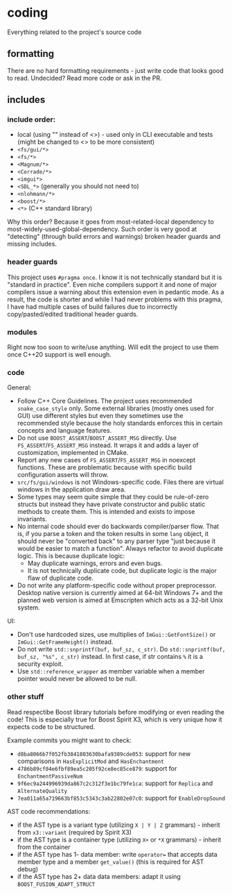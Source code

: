 # coding

Everything related to the project's source code

## formatting

There are no hard formatting requirements - just write code that looks good to read. Undecided? Read more code or ask in the PR.

## includes

### include order:

- local (using "" instead of <>) - used only in CLI executable and tests (might be changed to <> to be more consistent)
- `<fs/gui/*>`
- `<fs/*>`
- `<Magnum/*>`
- `<Corrade/*>`
- `<imgui*>`
- `<SDL_*>` (generally you should not need to)
- `<nlohmann/*>`
- `<boost/*>`
- `<*>` (C++ standard library)

Why this order? Because it goes from most-related-local dependency to most-widely-used-global-dependency. Such order is very good at "detecting" (through build errors and warnings) broken header guards and missing includes.

### header guards

This project uses `#pragma once`. I know it is not technically standard but it is "standard in practice". Even niche compilers support it and none of major compilers issue a warning about this extension even in pedantic mode. As a result, the code is shorter and while I had never problems with this pragma, I have had multiple cases of build failures due to incorrectly copy/pasted/edited traditional header guards.

### modules

Right now too soon to write/use anything. Will edit the project to use them once C++20 support is well enough.

### code

General:

- Follow C++ Core Guidelines. The project uses recommended `snake_case_style` only. Some external libraries (mostly ones used for GUI) use different styles but even they sometimes use the recommended style because the holy standards enforces this in certain concepts and language features.
- Do not use `BOOST_ASSERT`/`BOOST_ASSERT_MSG` directly. Use `FS_ASSERT`/`FS_ASSERT_MSG` instead. It wraps it and adds a layer of customization, implemented in CMake.
- Report any new cases of `FS_ASSERT`/`FS_ASSERT_MSG` in noexcept functions. These are problematic because with specific build configuration asserts will throw.
- `src/fs/gui/windows` is not Windows-specific code. Files there are virtual windows in the application draw area.
- Some types may seem quite simple that they could be rule-of-zero structs but instead they have private constructor and public static methods to create them. This is intended and exists to impose invariants.
- No internal code should ever do backwards compiler/parser flow. That is, if you parse a token and the token results in some `lang` object, it should never be "converted back" to any parser type "just because it would be easier to match a function". Always refactor to avoid duplicate logic. This is because duplicate logic:
  - May duplicate warnings, errors and even bugs.
  - It is not technically duplicate code, but duplicate logic is the major flaw of duplicate code.
- Do not write any platform-specific code without proper preprocessor. Desktop native version is currently aimed at 64-bit Windows 7+ and the planned web version is aimed at Emscripten which acts as a 32-bit Unix system.

UI:

- Don't use hardcoded sizes, use multiplies of `ImGui::GetFontSize()` or `ImGui::GetFrameHeight()` instead.
- Do not write `std::snprintf(buf, buf_sz, c_str)`. Do `std::snprintf(buf, buf_sz, "%s", c_str)` instead. In first case, if str contains `%` it is a security exploit.
- Use `std::reference_wrapper` as member variable when a member pointer would never be allowed to be null.

### other stuff

Read respectibe Boost library tutorials before modifying or even reading the code! This is especially true for Boost Spirit X3, which is very unique how it expects code to be structured.

Example commits you might want to check:

- `d8ba8066b7f052fb3841803630bafa9389cde053`: support for new comparisons in `HasExplicitMod` and `HasEnchantment`
- `4786b89cf04e6fbf89ea5c205f92ce8ec85ce879`: support for `EnchantmentPassiveNum`
- `9f6ec9a244996939da867c2c312f3e1bc79fe1ca`: support for `Replica` and `AlternateQuality`
- `7ea011a65a719663bf853c5343c3ab22802e07c0`: support for `EnableDropSound`

AST code recommendations:

- if the AST type is a variant type (utilizing `X | Y | Z` grammars) - inherit from `x3::variant` (required by Spirit X3)
- if the AST type is a container type (utilizing `X+` or `*X` grammars) - inherit from the container
- if the AST type has 1- data member: write `operator=` that accepts data member type and a member `get_value()` (this is required for AST debug)
- if the AST type has 2+ data data members: adapt it using `BOOST_FUSION_ADAPT_STRUCT`
